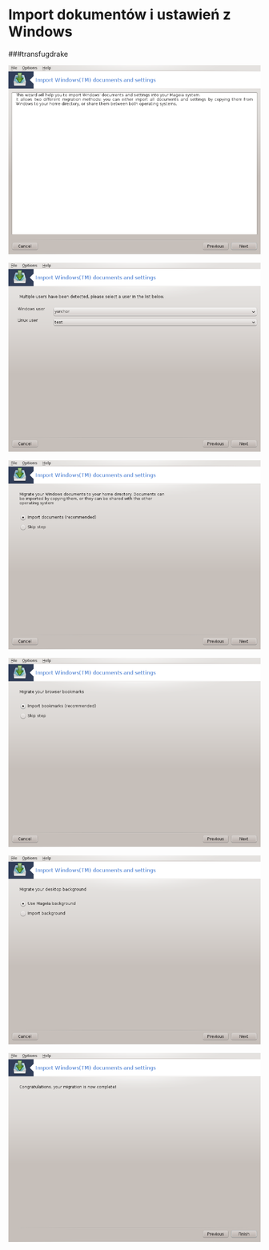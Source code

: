 # Import dokumentów i ustawień z Windows


###transfugdrake


![](../img/transfugdrake.png)

![](../img/transfugdrake1.png)

![](../img/transfugdrake2.png)

![](../img/transfugdrake3.png)

![](../img/transfugdrake4.png)

![](../img/transfugdrake5.png)